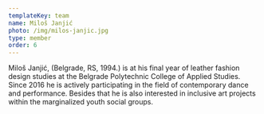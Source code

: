```yaml
---
templateKey: team
name: Miloš Janjić
photo: /img/milos-janjic.jpg
type: member
order: 6
---
```


Miloš Janjić, (Belgrade, RS, 1994.) is at his final year of leather fashion design studies at the Belgrade Polytechnic College of Applied Studies. Since 2016 he is actively participating in the field of contemporary dance and performance. Besides that he is also interested in inclusive art projects within the marginalized youth social groups.
